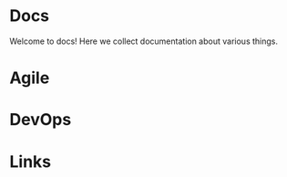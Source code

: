 # Docs
Welcome to docs! Here we collect documentation about various things.

# Agile

# DevOps

# Links

# 

